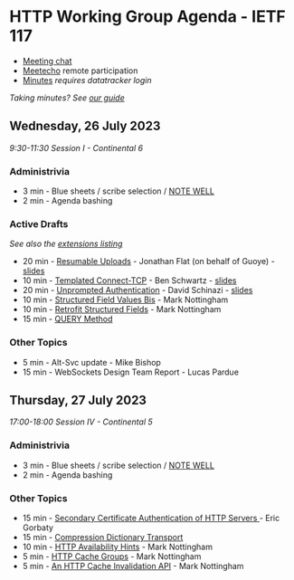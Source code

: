 # HTTP Working Group Agenda - IETF 117

* [Meeting chat](https://zulip.ietf.org/#narrow/stream/httpbis)
* [Meetecho]() remote participation
* [Minutes](https://notes.ietf.org/notes-ietf-117-httpbis) _requires datatracker login_

*Taking minutes? See [our guide](https://github.com/httpwg/wiki/wiki/TakingMinutes)*


## Wednesday, 26 July 2023

_9:30-11:30 Session I - Continental 6_


### Administrivia

*  3 min - Blue sheets / scribe selection / [NOTE WELL](https://www.ietf.org/about/note-well/)
*  2 min - Agenda bashing

### Active Drafts

_See also the [extensions listing](https://httpwg.org/http-extensions/)_

* 20 min - [Resumable Uploads](https://datatracker.ietf.org/doc/draft-ietf-httpbis-resumable-upload) - Jonathan Flat (on behalf of Guoye) - [slides](resumable-uploads.pdf) 
* 10 min - [Templated Connect-TCP](https://datatracker.ietf.org/doc/draft-ietf-httpbis-connect-tcp) - Ben Schwartz - [slides](templated-proxies.pdf)
* 20 min - [Unprompted Authentication](https://datatracker.ietf.org/doc/draft-ietf-httpbis-unprompted-auth) - David Schinazi - [slides](unprompted-authentication.pdf)
* 10 min - [Structured Field Values Bis](https://datatracker.ietf.org/doc/draft-ietf-httpbis-sfbis) - Mark Nottingham
* 10 min - [Retrofit Structured Fields](https://datatracker.ietf.org/doc/draft-ietf-httpbis-retrofit) - Mark Nottingham
* 15 min - [QUERY Method](https://datatracker.ietf.org/doc/draft-ietf-httpbis-safe-method-w-body)

### Other Topics

* 5 min - Alt-Svc update - Mike Bishop
* 15 min - WebSockets Design Team Report - Lucas Pardue


## Thursday, 27 July 2023

_17:00-18:00 Session IV - Continental 5_

### Administrivia

*  3 min - Blue sheets / scribe selection / [NOTE WELL](https://www.ietf.org/about/note-well/)
*  2 min - Agenda bashing


### Other Topics

*  15 min - [Secondary Certificate Authentication of HTTP Servers ](https://datatracker.ietf.org/doc/draft-egorbaty-httpbis-secondary-server-certs/) - Eric Gorbaty
*  15 min - [Compression Dictionary Transport](https://datatracker.ietf.org/doc/draft-meenan-httpbis-compression-dictionary/)
*  10 min - [HTTP Availability Hints](https://datatracker.ietf.org/doc/draft-nottingham-http-availability-hints/) - Mark Nottingham
*  5 min - [HTTP Cache Groups](https://datatracker.ietf.org/doc/draft-nottingham-http-cache-groups/) - Mark Nottingham
*  5 min - [An HTTP Cache Invalidation API](https://datatracker.ietf.org/doc/draft-nottingham-http-invalidation/) - Mark Nottingham

